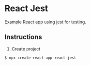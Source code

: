 # React Jest

Example React app using jest for testing.

## Instructions

1. Create project

```bash
$ npx create-react-app react-jest
```
